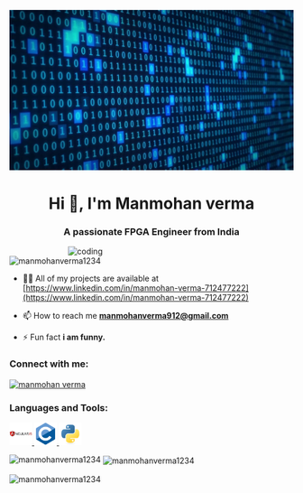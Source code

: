 ![logo](https://github.com/manmohanverma1234/manmohanverma1234/blob/main/4142231.webp)
<h1 align="center">Hi 👋, I'm Manmohan verma</h1>
<h3 align="center">A passionate FPGA Engineer from India</h3>
<img align="right"alt="coding"width="400"src="https://www.bing.com/th/id/OGC.ba6d7d37fa1e4ca966ac7328bf43b96c?pid=1.7&rurl=https%3a%2f%2fmedia1.tenor.com%2fimages%2fba6d7d37fa1e4ca966ac7328bf43b96c%2ftenor.gif%3fitemid%3d18657810&ehk=DmXE8Yduzl91Dm6wYvTySRQQL2nfJTveMexBE%2bI3wUI%3d">

<p align="left"> <img src="https://komarev.com/ghpvc/?username=manmohanverma1234&label=Profile%20views&color=0e75b6&style=flat" alt="manmohanverma1234" /> </p>

- 👨‍💻 All of my projects are available at [https://www.linkedin.com/in/manmohan-verma-712477222](https://www.linkedin.com/in/manmohan-verma-712477222)

- 📫 How to reach me **manmohanverma912@gmail.com**

- ⚡ Fun fact **i am funny.**

<h3 align="left">Connect with me:</h3>
<p align="left">
<a href="https://linkedin.com/in/manmohan verma" target="blank"><img align="center" src="https://raw.githubusercontent.com/rahuldkjain/github-profile-readme-generator/master/src/images/icons/Social/linked-in-alt.svg" alt="manmohan verma" height="30" width="40" /></a>
</p>

<h3 align="left">Languages and Tools:</h3>
<p align="left"> <a href="https://angular.io" target="_blank" rel="noreferrer"> <img src="https://raw.githubusercontent.com/devicons/devicon/master/icons/angularjs/angularjs-original-wordmark.svg" alt="angularjs" width="40" height="40"/> </a> <a href="https://www.cprogramming.com/" target="_blank" rel="noreferrer"> <img src="https://raw.githubusercontent.com/devicons/devicon/master/icons/c/c-original.svg" alt="c" width="40" height="40"/> </a> <a href="https://www.python.org" target="_blank" rel="noreferrer"> <img src="https://raw.githubusercontent.com/devicons/devicon/master/icons/python/python-original.svg" alt="python" width="40" height="40"/> </a> </p>

<p><img align="left" src="https://github-readme-stats.vercel.app/api/top-langs?username=manmohanverma1234&show_icons=true&locale=en&layout=compact" alt="manmohanverma1234" /></p>

<p>&nbsp;<img align="center" src="https://github-readme-stats.vercel.app/api?username=manmohanverma1234&show_icons=true&locale=en" alt="manmohanverma1234" /></p>

<p><img align="center" src="https://github-readme-streak-stats.herokuapp.com/?user=manmohanverma1234&" alt="manmohanverma1234" /></p>
